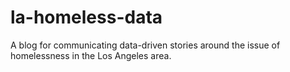 # la-homeless-data
A blog for communicating data-driven stories around the issue of homelessness in the Los Angeles area.
